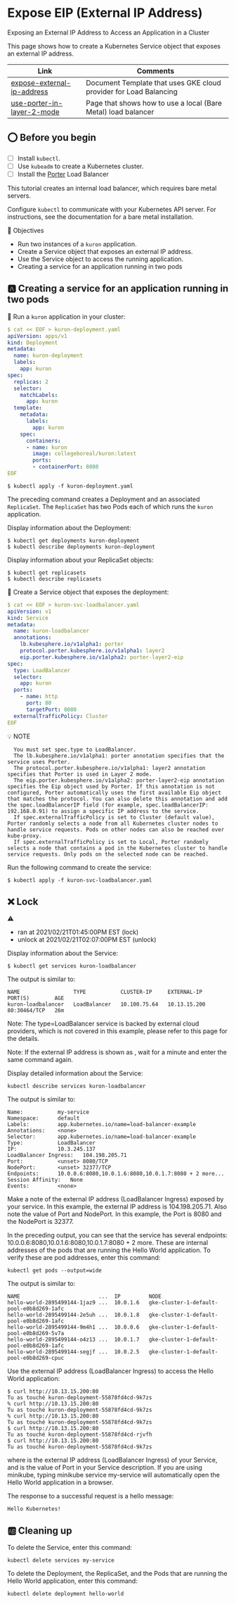 # Expose EIP (External IP Address)


Exposing an External IP Address to Access an Application in a Cluster

This page shows how to create a Kubernetes Service object that exposes an external IP address.

| Link | Comments |
|------|----------|
| [expose-external-ip-address](https://kubernetes.io/docs/tutorials/stateless-application/expose-external-ip-address) | Document Template that uses GKE cloud provider for Load Balancing | 
| [use-porter-in-layer-2-mode](https://porterlb.io/docs/getting-started/usage/use-porter-in-layer-2-mode) | Page that shows how to use a local (Bare Metal) load balancer |



## :o: Before you begin

- [ ] Install `kubectl`.
- [ ] Use `kubeadm` to create a Kubernetes cluster. 
- [ ] Install the [Porter](porter) Load Balancer

This tutorial creates an internal load balancer, which requires bare metal servers.

Configure `kubectl` to communicate with your Kubernetes API server. For instructions, see the documentation for a bare metal installation.

:round_pushpin: Objectives

* Run two instances of a `kuron` application.
* Create a Service object that exposes an external IP address.
* Use the Service object to access the running application.
* Creating a service for an application running in two pods


## :a: Creating a service for an application running in two pods 

:round_pushpin: Run a `kuron` application in your cluster:

```yaml
$ cat << EOF > kuron-deployment.yaml
apiVersion: apps/v1
kind: Deployment
metadata:
  name: kuron-deployment
  labels:
    app: kuron
spec:
  replicas: 2
  selector:
    matchLabels:
      app: kuron
  template:
    metadata:
      labels:
        app: kuron
    spec:
      containers:
      - name: kuron
        image: collegeboreal/kuron:latest
        ports:
        - containerPort: 8080
EOF
```

```
$ kubectl apply -f kuron-deployment.yaml 
```

The preceding command creates a Deployment and an associated `ReplicaSet`. The `ReplicaSet` has two Pods each of which runs the `kuron` application.

Display information about the Deployment:

```
$ kubectl get deployments kuron-deployment
$ kubectl describe deployments kuron-deployment
```

Display information about your ReplicaSet objects:

```
$ kubectl get replicasets
$ kubectl describe replicasets
```

:round_pushpin: Create a Service object that exposes the deployment:

```yaml
$ cat << EOF > kuron-svc-loadbalancer.yaml 
apiVersion: v1
kind: Service
metadata:
  name: kuron-loadbalancer
  annotations:
    lb.kubesphere.io/v1alpha1: porter
    protocol.porter.kubesphere.io/v1alpha1: layer2
    eip.porter.kubesphere.io/v1alpha2: porter-layer2-eip
spec:
  type: LoadBalancer
  selector:
    app: kuron
  ports:
    - name: http
      port: 80
      targetPort: 8080
  externalTrafficPolicy: Cluster
EOF
```

:bulb: NOTE

```
  You must set spec.type to LoadBalancer.
  The lb.kubesphere.io/v1alpha1: porter annotation specifies that the service uses Porter.
  The protocol.porter.kubesphere.io/v1alpha1: layer2 annotation specifies that Porter is used in Layer 2 mode.
  The eip.porter.kubesphere.io/v1alpha2: porter-layer2-eip annotation specifies the Eip object used by Porter. If this annotation is not configured, Porter automatically uses the first available Eip object that matches the protocol. You can also delete this annotation and add the spec.loadBalancerIP field (for example, spec.loadBalancerIP: 192.168.0.91) to assign a specific IP address to the service.
  If spec.externalTrafficPolicy is set to Cluster (default value), Porter randomly selects a node from all Kubernetes cluster nodes to handle service requests. Pods on other nodes can also be reached over kube-proxy.
  If spec.externalTrafficPolicy is set to Local, Porter randomly selects a node that contains a pod in the Kubernetes cluster to handle service requests. Only pods on the selected node can be reached.
```

Run the following command to create the service:

```
$ kubectl apply -f kuron-svc-loadbalancer.yaml 
```

## :x: Lock

:warning: 
  *  ran at 2021/02/21T01:45:00PM EST (lock)
  *  unlock at 2021/02/21T02:07:00PM EST (unlock)


Display information about the Service:

```
$ kubectl get services kuron-loadbalancer
```

The output is similar to:

```
NAME                 TYPE           CLUSTER-IP     EXTERNAL-IP    PORT(S)        AGE
kuron-loadbalancer   LoadBalancer   10.100.75.64   10.13.15.200   80:30464/TCP   26m
```

Note: The type=LoadBalancer service is backed by external cloud providers, which is not covered in this example, please refer to this page for the details.

Note: If the external IP address is shown as <pending>, wait for a minute and enter the same command again.

Display detailed information about the Service:

```
kubectl describe services kuron-loadbalancer
```

The output is similar to:

```
Name:           my-service
Namespace:      default
Labels:         app.kubernetes.io/name=load-balancer-example
Annotations:    <none>
Selector:       app.kubernetes.io/name=load-balancer-example
Type:           LoadBalancer
IP:             10.3.245.137
LoadBalancer Ingress:   104.198.205.71
Port:           <unset> 8080/TCP
NodePort:       <unset> 32377/TCP
Endpoints:      10.0.0.6:8080,10.0.1.6:8080,10.0.1.7:8080 + 2 more...
Session Affinity:   None
Events:         <none>
```
  
Make a note of the external IP address (LoadBalancer Ingress) exposed by your service. In this example, the external IP address is 104.198.205.71. Also note the value of Port and NodePort. In this example, the Port is 8080 and the NodePort is 32377.

In the preceding output, you can see that the service has several endpoints: 10.0.0.6:8080,10.0.1.6:8080,10.0.1.7:8080 + 2 more. These are internal addresses of the pods that are running the Hello World application. To verify these are pod addresses, enter this command:

```
kubectl get pods --output=wide
```

The output is similar to:

```
NAME                         ...  IP         NODE
hello-world-2895499144-1jaz9 ...  10.0.1.6   gke-cluster-1-default-pool-e0b8d269-1afc
hello-world-2895499144-2e5uh ...  10.0.1.8   gke-cluster-1-default-pool-e0b8d269-1afc
hello-world-2895499144-9m4h1 ...  10.0.0.6   gke-cluster-1-default-pool-e0b8d269-5v7a
hello-world-2895499144-o4z13 ...  10.0.1.7   gke-cluster-1-default-pool-e0b8d269-1afc
hello-world-2895499144-segjf ...  10.0.2.5   gke-cluster-1-default-pool-e0b8d269-cpuc
```
Use the external IP address (LoadBalancer Ingress) to access the Hello World application:

```
$ curl http://10.13.15.200:80
Tu as touché kuron-deployment-55878fd4cd-9k7zs
% curl http://10.13.15.200:80
Tu as touché kuron-deployment-55878fd4cd-9k7zs
% curl http://10.13.15.200:80
Tu as touché kuron-deployment-55878fd4cd-9k7zs
$ curl http://10.13.15.200:80
Tu as touché kuron-deployment-55878fd4cd-rjvfh
$ curl http://10.13.15.200:80
Tu as touché kuron-deployment-55878fd4cd-9k7zs
```

where <external-ip> is the external IP address (LoadBalancer Ingress) of your Service, and <port> is the value of Port in your Service description. If you are using minikube, typing minikube service my-service will automatically open the Hello World application in a browser.

The response to a successful request is a hello message:

```
Hello Kubernetes!
```

## :ab: Cleaning up

To delete the Service, enter this command:

```
kubectl delete services my-service
```

To delete the Deployment, the ReplicaSet, and the Pods that are running the Hello World application, enter this command:

```
kubectl delete deployment hello-world
```
